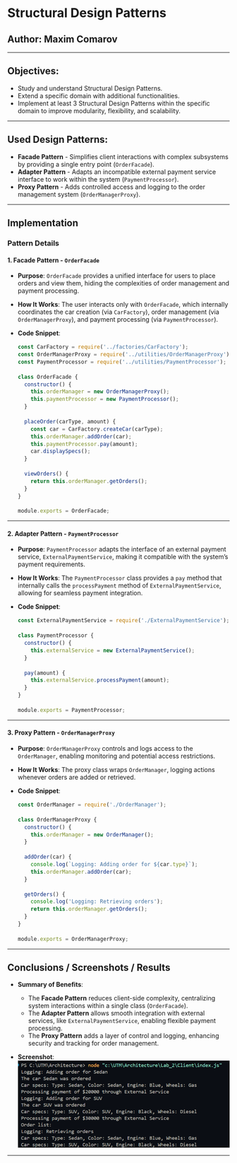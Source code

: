 
# **Structural Design Patterns**

## **Author:** Maxim Comarov

---

## **Objectives:**

* Study and understand Structural Design Patterns.
* Extend a specific domain with additional functionalities.
* Implement at least 3 Structural Design Patterns within the specific domain to improve modularity, flexibility, and scalability.

---

## **Used Design Patterns:**

* **Facade Pattern** - Simplifies client interactions with complex subsystems by providing a single entry point (`OrderFacade`).
* **Adapter Pattern** - Adapts an incompatible external payment service interface to work within the system (`PaymentProcessor`).
* **Proxy Pattern** - Adds controlled access and logging to the order management system (`OrderManagerProxy`).

---

## **Implementation**

### **Pattern Details**

#### **1. Facade Pattern** - `OrderFacade`

* **Purpose**: `OrderFacade` provides a unified interface for users to place orders and view them, hiding the complexities of order management and payment processing.
* **How It Works**: The user interacts only with `OrderFacade`, which internally coordinates the car creation (via `CarFactory`), order management (via `OrderManagerProxy`), and payment processing (via `PaymentProcessor`).

* **Code Snippet**:

  ```javascript
  const CarFactory = require('../factories/CarFactory');
  const OrderManagerProxy = require('../utilities/OrderManagerProxy');
  const PaymentProcessor = require('../utilities/PaymentProcessor');

  class OrderFacade {
    constructor() {
      this.orderManager = new OrderManagerProxy(); 
      this.paymentProcessor = new PaymentProcessor(); 
    }

    placeOrder(carType, amount) {
      const car = CarFactory.createCar(carType);
      this.orderManager.addOrder(car);
      this.paymentProcessor.pay(amount);
      car.displaySpecs();
    }

    viewOrders() {
      return this.orderManager.getOrders();
    }
  }

  module.exports = OrderFacade;
  ```

---

#### **2. Adapter Pattern** - `PaymentProcessor`

* **Purpose**: `PaymentProcessor` adapts the interface of an external payment service, `ExternalPaymentService`, making it compatible with the system’s payment requirements.
* **How It Works**: The `PaymentProcessor` class provides a `pay` method that internally calls the `processPayment` method of `ExternalPaymentService`, allowing for seamless payment integration.

* **Code Snippet**:

  ```javascript
  const ExternalPaymentService = require('./ExternalPaymentService');

  class PaymentProcessor {
    constructor() {
      this.externalService = new ExternalPaymentService();
    }

    pay(amount) {
      this.externalService.processPayment(amount);
    }
  }

  module.exports = PaymentProcessor;
  ```


---

#### **3. Proxy Pattern** - `OrderManagerProxy`

* **Purpose**: `OrderManagerProxy` controls and logs access to the `OrderManager`, enabling monitoring and potential access restrictions.
* **How It Works**: The proxy class wraps `OrderManager`, logging actions whenever orders are added or retrieved.

* **Code Snippet**:

  ```javascript
  const OrderManager = require('./OrderManager');

  class OrderManagerProxy {
    constructor() {
      this.orderManager = new OrderManager(); 
    }

    addOrder(car) {
      console.log(`Logging: Adding order for ${car.type}`);
      this.orderManager.addOrder(car);
    }

    getOrders() {
      console.log('Logging: Retrieving orders');
      return this.orderManager.getOrders();
    }
  }

  module.exports = OrderManagerProxy;
  ```


---

## **Conclusions / Screenshots / Results**

* **Summary of Benefits**:
  - The **Facade Pattern** reduces client-side complexity, centralizing system interactions within a single class (`OrderFacade`).
  - The **Adapter Pattern** allows smooth integration with external services, like `ExternalPaymentService`, enabling flexible payment processing.
  - The **Proxy Pattern** adds a layer of control and logging, enhancing security and tracking for order management.

* **Screenshot**:
![alt text](image.png)


---
